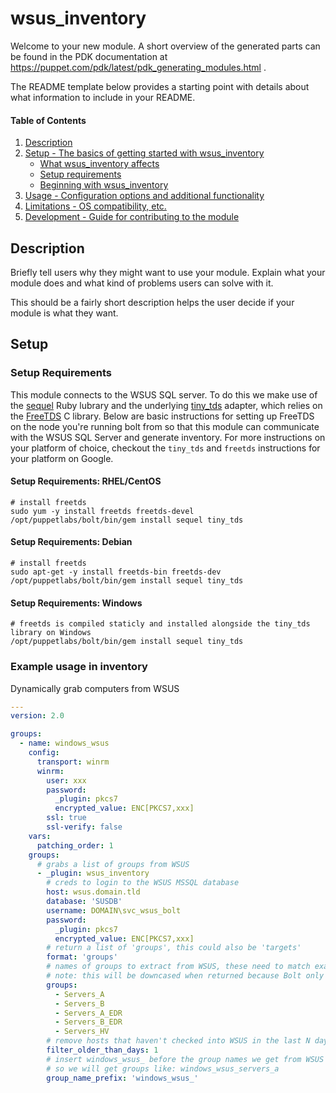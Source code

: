 # wsus_inventory

Welcome to your new module. A short overview of the generated parts can be found in the PDK documentation at https://puppet.com/pdk/latest/pdk_generating_modules.html .

The README template below provides a starting point with details about what information to include in your README.

#### Table of Contents

1. [Description](#description)
2. [Setup - The basics of getting started with wsus_inventory](#setup)
    * [What wsus_inventory affects](#what-wsus_inventory-affects)
    * [Setup requirements](#setup-requirements)
    * [Beginning with wsus_inventory](#beginning-with-wsus_inventory)
3. [Usage - Configuration options and additional functionality](#usage)
4. [Limitations - OS compatibility, etc.](#limitations)
5. [Development - Guide for contributing to the module](#development)

## Description

Briefly tell users why they might want to use your module. Explain what your module does and what kind of problems users can solve with it.

This should be a fairly short description helps the user decide if your module is what they want.

## Setup

### Setup Requirements

This module connects to the WSUS SQL server. To do this we make use of the
[sequel](https://github.com/jeremyevans/sequel) Ruby lubrary and the underlying
[tiny_tds](https://github.com/rails-sqlserver/tiny_tds) adapter, which relies on the
[FreeTDS](https://www.freetds.org/) C library. Below are basic instructions for setting up
FreeTDS on the node you're running bolt from so that this module can communicate
with the WSUS SQL Server and generate inventory. For more instructions on your platform
of choice, checkout the `tiny_tds` and `freetds` instructions for your platform on Google.

#### Setup Requirements: RHEL/CentOS

``` shell
# install freetds
sudo yum -y install freetds freetds-devel
/opt/puppetlabs/bolt/bin/gem install sequel tiny_tds
```

#### Setup Requirements: Debian

``` shell
# install freetds
sudo apt-get -y install freetds-bin freetds-dev
/opt/puppetlabs/bolt/bin/gem install sequel tiny_tds
```

#### Setup Requirements: Windows

``` shell
# freetds is compiled staticly and installed alongside the tiny_tds library on Windows
/opt/puppetlabs/bolt/bin/gem install sequel tiny_tds
```

### Example usage in inventory

Dynamically grab computers from WSUS

``` yaml
---
version: 2.0

groups:
  - name: windows_wsus
    config:
      transport: winrm
      winrm:
        user: xxx
        password:
          _plugin: pkcs7
          encrypted_value: ENC[PKCS7,xxx]
        ssl: true
        ssl-verify: false
    vars:
      patching_order: 1
    groups:
      # grabs a list of groups from WSUS
      - _plugin: wsus_inventory
        # creds to login to the WSUS MSSQL database
        host: wsus.domain.tld
        database: 'SUSDB'
        username: DOMAIN\svc_wsus_bolt
        password:
          _plugin: pkcs7
          encrypted_value: ENC[PKCS7,xxx]
        # return a list of 'groups', this could also be 'targets'
        format: 'groups'
        # names of groups to extract from WSUS, these need to match exactly what is in WSUS
        # note: this will be downcased when returned because Bolt only allows lowercase names
        groups:
          - Servers_A
          - Servers_B
          - Servers_A_EDR
          - Servers_B_EDR
          - Servers_HV
        # remove hosts that haven't checked into WSUS in the last N days
        filter_older_than_days: 1
        # insert windows_wsus_ before the group names we get from WSUS
        # so we will get groups like: windows_wsus_servers_a
        group_name_prefix: 'windows_wsus_'

```

